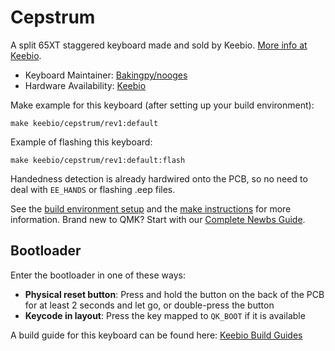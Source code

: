 # Cepstrum

A split 65XT staggered keyboard made and sold by Keebio. [More info at Keebio](https://keeb.io).

* Keyboard Maintainer: [Bakingpy/nooges](https://github.com/nooges)
* Hardware Availability: [Keebio](https://keeb.io/)

Make example for this keyboard (after setting up your build environment):

    make keebio/cepstrum/rev1:default

Example of flashing this keyboard:

    make keebio/cepstrum/rev1:default:flash

Handedness detection is already hardwired onto the PCB, so no need to deal with `EE_HANDS` or flashing .eep files.

See the [build environment setup](https://docs.qmk.fm/#/getting_started_build_tools) and the [make instructions](https://docs.qmk.fm/#/getting_started_make_guide) for more information. Brand new to QMK? Start with our [Complete Newbs Guide](https://docs.qmk.fm/#/newbs).

## Bootloader

Enter the bootloader in one of these ways:

* **Physical reset button**: Press and hold the button on the back of the PCB for at least 2 seconds and let go, or double-press the button
* **Keycode in layout**: Press the key mapped to `QK_BOOT` if it is available

A build guide for this keyboard can be found here: [Keebio Build Guides](https://docs.keeb.io)
